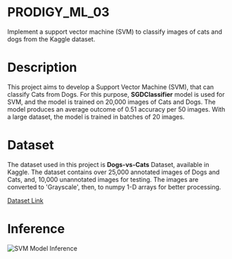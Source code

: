 # PRODIGY_ML_03
Implement a support vector machine (SVM) to classify images of cats and dogs from the Kaggle dataset.

# Description
This project aims to develop a Support Vector Machine (SVM), that can classify Cats from Dogs. For this purpose, **SGDClassifier** model is used for SVM, and the model is trained on 20,000 images of Cats and Dogs. The model produces an average outcome of 0.51 accuracy per 50 images. With a large dataset, the model is trained in batches of 20 images.

# Dataset
The dataset used in this project is **Dogs-vs-Cats** Dataset, available in Kaggle. The dataset contains over 25,000 annotated images of Dogs and Cats, and, 10,000 unannotated images for testing. The images are converted to 'Grayscale', then, to numpy 1-D arrays for better processing.

[Dataset Link](https://www.kaggle.com/c/dogs-vs-cats/data)

# Inference
![SVM Model Inference](https://github.com/LogeswaranSR/PRODIGY_ML_03/assets/131794661/964a2799-99fa-4e40-8880-cb13c05b18f0)
